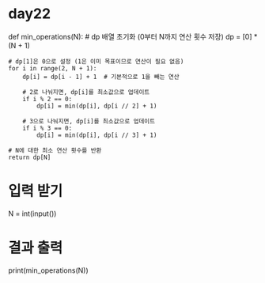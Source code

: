 # day22
def min_operations(N):
    # dp 배열 초기화 (0부터 N까지 연산 횟수 저장)
    dp = [0] * (N + 1)

    # dp[1]은 0으로 설정 (1은 이미 목표이므로 연산이 필요 없음)
    for i in range(2, N + 1):
        dp[i] = dp[i - 1] + 1  # 기본적으로 1을 빼는 연산

        # 2로 나눠지면, dp[i]를 최소값으로 업데이트
        if i % 2 == 0:
            dp[i] = min(dp[i], dp[i // 2] + 1)

        # 3으로 나눠지면, dp[i]를 최소값으로 업데이트
        if i % 3 == 0:
            dp[i] = min(dp[i], dp[i // 3] + 1)

    # N에 대한 최소 연산 횟수를 반환
    return dp[N]

# 입력 받기
N = int(input())

# 결과 출력
print(min_operations(N))
